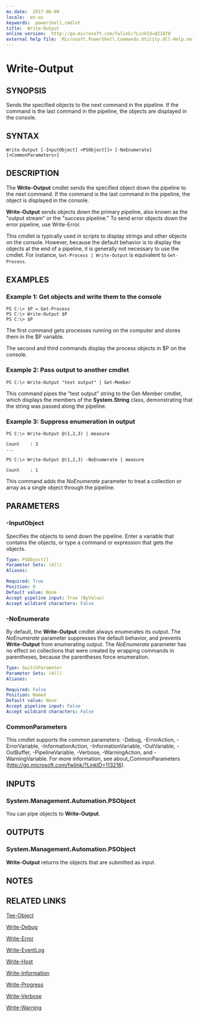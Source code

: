 ```yaml
---
ms.date:  2017-06-09
locale:  en-us
keywords:  powershell,cmdlet
title:  Write-Output
online version:  http://go.microsoft.com/fwlink/?LinkId=821878
external help file:  Microsoft.PowerShell.Commands.Utility.dll-Help.xml
---
```


# Write-Output

## SYNOPSIS
Sends the specified objects to the next command in the pipeline.
If the command is the last command in the pipeline, the objects are displayed in the console.

## SYNTAX

```
Write-Output [-InputObject] <PSObject[]> [-NoEnumerate] [<CommonParameters>]
```

## DESCRIPTION
The **Write-Output** cmdlet sends the specified object down the pipeline to the next command.
If the command is the last command in the pipeline, the object is displayed in the console.

**Write-Output** sends objects down the primary pipeline, also known as the "output stream" or the "success pipeline." To send error objects down the error pipeline, use Write-Error.

This cmdlet is typically used in scripts to display strings and other objects on the console.
However, because the default behavior is to display the objects at the end of a pipeline, it is generally not necessary to use the cmdlet.
For instance, `Get-Process | Write-Output` is equivalent to `Get-Process`.

## EXAMPLES

### Example 1: Get objects and write them to the console
```
PS C:\> $P = Get-Process
PS C:\> Write-Output $P
PS C:\> $P
```

The first command gets processes running on the computer and stores them in the $P variable.

The second and third commands display the process objects in $P on the console.

### Example 2: Pass output to another cmdlet
```
PS C:\> Write-Output "test output" | Get-Member
```

This command pipes the "test output" string to the Get-Member cmdlet, which displays the members of the **System.String** class, demonstrating that the string was passed along the pipeline.

### Example 3: Suppress enumeration in output
```
PS C:\> Write-Output @(1,2,3) | measure

Count    : 3
...

PS C:\> Write-Output @(1,2,3) -NoEnumerate | measure

Count    : 1
```

This command adds the *NoEnumerate* parameter to treat a collection or array as a single object through the pipeline.

## PARAMETERS

### -InputObject
Specifies the objects to send down the pipeline.
Enter a variable that contains the objects, or type a command or expression that gets the objects.

```yaml
Type: PSObject[]
Parameter Sets: (All)
Aliases: 

Required: True
Position: 0
Default value: None
Accept pipeline input: True (ByValue)
Accept wildcard characters: False
```

### -NoEnumerate
By default, the **Write-Output** cmdlet always enumerates its output.
The *NoEnumerate* parameter suppresses the default behavior, and prevents **Write-Output** from enumerating output.
The *NoEnumerate* parameter has no effect on collections that were created by wrapping commands in parentheses, because the parentheses force enumeration.

```yaml
Type: SwitchParameter
Parameter Sets: (All)
Aliases: 

Required: False
Position: Named
Default value: None
Accept pipeline input: False
Accept wildcard characters: False
```

### CommonParameters
This cmdlet supports the common parameters: -Debug, -ErrorAction, -ErrorVariable, -InformationAction, -InformationVariable, -OutVariable, -OutBuffer, -PipelineVariable, -Verbose, -WarningAction, and -WarningVariable. For more information, see about_CommonParameters (http://go.microsoft.com/fwlink/?LinkID=113216).

## INPUTS

### System.Management.Automation.PSObject
You can pipe objects to **Write-Output**.

## OUTPUTS

### System.Management.Automation.PSObject
**Write-Output** returns the objects that are submitted as input.

## NOTES

## RELATED LINKS

[Tee-Object](Tee-Object.md)

[Write-Debug](Write-Debug.md)

[Write-Error](Write-Error.md)

[Write-EventLog](../Microsoft.PowerShell.Management/Write-EventLog.md)

[Write-Host](Write-Host.md)

[Write-Information](Write-Information.md)

[Write-Progress](Write-Progress.md)

[Write-Verbose](Write-Verbose.md)

[Write-Warning](Write-Warning.md)

